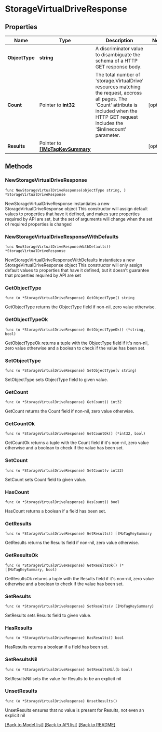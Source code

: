 # StorageVirtualDriveResponse

## Properties

Name | Type | Description | Notes
------------ | ------------- | ------------- | -------------
**ObjectType** | **string** | A discriminator value to disambiguate the schema of a HTTP GET response body. | 
**Count** | Pointer to **int32** | The total number of &#39;storage.VirtualDrive&#39; resources matching the request, accross all pages. The &#39;Count&#39; attribute is included when the HTTP GET request includes the &#39;$inlinecount&#39; parameter. | [optional] 
**Results** | Pointer to [**[]MoTagKeySummary**](MoTagKeySummary.md) |  | [optional] 

## Methods

### NewStorageVirtualDriveResponse

`func NewStorageVirtualDriveResponse(objectType string, ) *StorageVirtualDriveResponse`

NewStorageVirtualDriveResponse instantiates a new StorageVirtualDriveResponse object
This constructor will assign default values to properties that have it defined,
and makes sure properties required by API are set, but the set of arguments
will change when the set of required properties is changed

### NewStorageVirtualDriveResponseWithDefaults

`func NewStorageVirtualDriveResponseWithDefaults() *StorageVirtualDriveResponse`

NewStorageVirtualDriveResponseWithDefaults instantiates a new StorageVirtualDriveResponse object
This constructor will only assign default values to properties that have it defined,
but it doesn't guarantee that properties required by API are set

### GetObjectType

`func (o *StorageVirtualDriveResponse) GetObjectType() string`

GetObjectType returns the ObjectType field if non-nil, zero value otherwise.

### GetObjectTypeOk

`func (o *StorageVirtualDriveResponse) GetObjectTypeOk() (*string, bool)`

GetObjectTypeOk returns a tuple with the ObjectType field if it's non-nil, zero value otherwise
and a boolean to check if the value has been set.

### SetObjectType

`func (o *StorageVirtualDriveResponse) SetObjectType(v string)`

SetObjectType sets ObjectType field to given value.


### GetCount

`func (o *StorageVirtualDriveResponse) GetCount() int32`

GetCount returns the Count field if non-nil, zero value otherwise.

### GetCountOk

`func (o *StorageVirtualDriveResponse) GetCountOk() (*int32, bool)`

GetCountOk returns a tuple with the Count field if it's non-nil, zero value otherwise
and a boolean to check if the value has been set.

### SetCount

`func (o *StorageVirtualDriveResponse) SetCount(v int32)`

SetCount sets Count field to given value.

### HasCount

`func (o *StorageVirtualDriveResponse) HasCount() bool`

HasCount returns a boolean if a field has been set.

### GetResults

`func (o *StorageVirtualDriveResponse) GetResults() []MoTagKeySummary`

GetResults returns the Results field if non-nil, zero value otherwise.

### GetResultsOk

`func (o *StorageVirtualDriveResponse) GetResultsOk() (*[]MoTagKeySummary, bool)`

GetResultsOk returns a tuple with the Results field if it's non-nil, zero value otherwise
and a boolean to check if the value has been set.

### SetResults

`func (o *StorageVirtualDriveResponse) SetResults(v []MoTagKeySummary)`

SetResults sets Results field to given value.

### HasResults

`func (o *StorageVirtualDriveResponse) HasResults() bool`

HasResults returns a boolean if a field has been set.

### SetResultsNil

`func (o *StorageVirtualDriveResponse) SetResultsNil(b bool)`

 SetResultsNil sets the value for Results to be an explicit nil

### UnsetResults
`func (o *StorageVirtualDriveResponse) UnsetResults()`

UnsetResults ensures that no value is present for Results, not even an explicit nil

[[Back to Model list]](../README.md#documentation-for-models) [[Back to API list]](../README.md#documentation-for-api-endpoints) [[Back to README]](../README.md)



